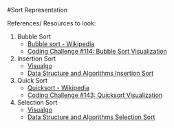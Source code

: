 #Sort Representation

References/ Resources to look:

1. Bubble Sort
	- [Bubble sort - Wikipedia](https://en.wikipedia.org/wiki/Bubble_sort)
	- [Coding Challenge #114: Bubble Sort Visualization](https://www.youtube.com/watch?v=67k3I2GxTH8)
2. Insertion Sort
	- [Visualgo](https://visualgo.net/bn/sorting)
	- [Data Structure and Algorithms Insertion Sort](https://www.tutorialspoint.com/data_structures_algorithms/insertion_sort_algorithm.htm)
3. Quick Sort
	- [Quicksort - Wikipedia](https://en.wikipedia.org/wiki/Quicksort)
	- [Coding Challenge #143: Quicksort Visualization](https://www.youtube.com/watch?v=eqo2LxRADhU)
4. Selection Sort
	- [Visualgo](https://visualgo.net/bn/sorting)
	- [Data Structure and Algorithms Selection Sort](https://www.tutorialspoint.com/data_structures_algorithms/selection_sort_algorithm.htm)